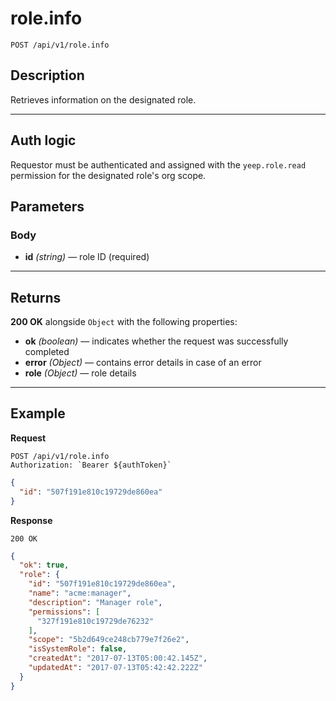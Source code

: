 # role.info

`POST /api/v1/role.info`

## Description

Retrieves information on the designated role.

***

## Auth logic

Requestor must be authenticated and assigned with the `yeep.role.read` permission for the designated role's org scope.

## Parameters

### Body

- **id** _(string)_ — role ID (required)

***

## Returns

**200 OK** alongside `Object` with the following properties:

- **ok** _(boolean)_ — indicates whether the request was successfully completed
- **error** _(Object)_ — contains error details in case of an error
- **role** _(Object)_ — role details

***

## Example

**Request**

```
POST /api/v1/role.info
Authorization: `Bearer ${authToken}`
```

``` json
{
  "id": "507f191e810c19729de860ea"
}
```

**Response**

`200 OK`

``` json
{
  "ok": true,
  "role": {
    "id": "507f191e810c19729de860ea",
    "name": "acme:manager",
    "description": "Manager role",
    "permissions": [
      "327f191e810c19729de76232"
    ],
    "scope": "5b2d649ce248cb779e7f26e2",
    "isSystemRole": false,
    "createdAt": "2017-07-13T05:00:42.145Z",
    "updatedAt": "2017-07-13T05:42:42.222Z"
  }
}
```
